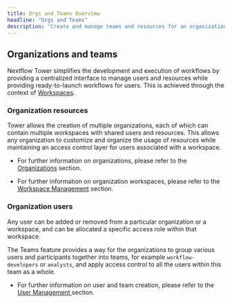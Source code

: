 ```yaml
---
title: Orgs and Teams Overview
headline: "Orgs and Teams"
description: "Create and manage teams and resources for an organization."
---
```


## Organizations and teams

Nextflow Tower simplifies the development and execution of workflows by providing a centralized interface to manage users and resources while providing ready-to-launch workflows for users. This is achieved through the context of [Workspaces](../getting-started/workspace.md).

### Organization resources

Tower allows the creation of multiple organizations, each of which can contain multiple workspaces with shared users and resources. This allows any organization to customize and organize the usage of resources while maintaining an access control layer for users associated with a workspace.

- For further information on organizations, please refer to the [Organizations](./organizations.md) section.

- For further information on organization workspaces, please refer to the [Workspace Management](./workspace-management.md) section.

### Organization users

Any user can be added or removed from a particular organization or a workspace, and can be allocated a specific access role within that workspace.

The Teams feature provides a way for the organizations to group various users and participants together into teams, for example `workflow-developers` or `analysts`, and apply access control to all the users within this team as a whole.

- For further information on user and team creation, please refer to the [User Management ](./organizations.md#Members) section.
